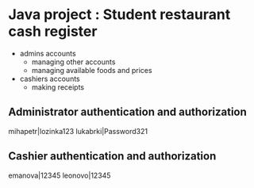 # Java project : Student restaurant cash register
* admins accounts
  * managing other accounts
  * managing available foods and prices
* cashiers accounts
  * making receipts

## Administrator authentication and authorization
mihapetr|lozinka123
lukabrki|Password321

## Cashier authentication and authorization
emanova|12345
leonovo|12345
